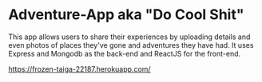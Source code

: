 # Adventure-App aka "Do Cool Shit"

This app allows users to share their experiences by uploading details and even photos of places they've gone and adventures they have had. It uses Express and Mongodb as the back-end and ReactJS for the front-end.

https://frozen-taiga-22187.herokuapp.com/
